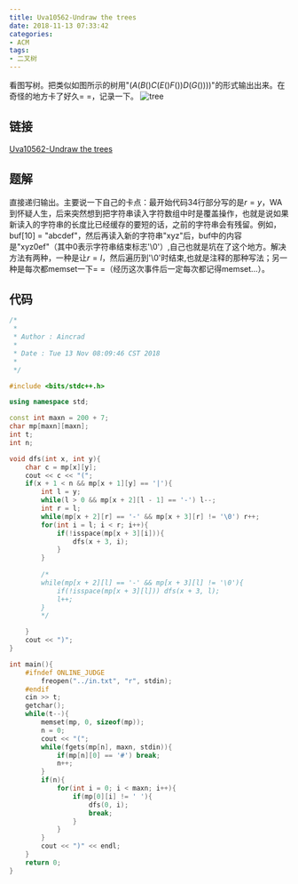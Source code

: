 ```yaml
---
title: Uva10562-Undraw the trees
date: 2018-11-13 07:33:42
categories:
- ACM
tags:
- 二叉树
---
```

看图写树。把类似如图所示的树用"$(A(B()C(E()F())D(G())))$"的形式输出出来。在奇怪的地方卡了好久= =，记录一下。
![tree](/tree.png)
<!--more-->
## 链接
[Uva10562-Undraw the trees](https://vjudge.net/problem/UVA-10562)

## 题解
直接递归输出。主要说一下自己的卡点：最开始代码34行部分写的是$r = y$，WA到怀疑人生，后来突然想到把字符串读入字符数组中时是覆盖操作，也就是说如果新读入的字符串的长度比已经缓存的要短的话，之前的字符串会有残留。例如，buf[10] = "abcdef"，然后再读入新的字符串"xyz"后，buf中的内容是"xyz0ef"（其中0表示字符串结束标志'\0'）,自己也就是坑在了这个地方。解决方法有两种，一种是让$r = l$，然后遍历到'\0'时结束,也就是注释的那种写法；另一种是每次都memset一下= =（经历这次事件后一定每次都记得memset...）。

## 代码
```C++
/*
 *
 * Author : Aincrad
 *
 * Date : Tue 13 Nov 08:09:46 CST 2018
 *
 */

#include <bits/stdc++.h>

using namespace std;

const int maxn = 200 + 7;
char mp[maxn][maxn];
int t;
int n;

void dfs(int x, int y){
	char c = mp[x][y];
	cout << c << "(";
	if(x + 1 < n && mp[x + 1][y] == '|'){
		int l = y;
		while(l > 0 && mp[x + 2][l - 1] == '-') l--;
		int r = l;
		while(mp[x + 2][r] == '-' && mp[x + 3][r] != '\0') r++;
		for(int i = l; i < r; i++){
			if(!isspace(mp[x + 3][i])){
				dfs(x + 3, i);
			}
		}
		
		/*
		while(mp[x + 2][l] == '-' && mp[x + 3][l] != '\0'){
			if(!isspace(mp[x + 3][l])) dfs(x + 3, l);
			l++;
		}
		*/

	}
	cout << ")";
}

int main(){
	#ifndef ONLINE_JUDGE
		freopen("../in.txt", "r", stdin);
	#endif
	cin >> t;
	getchar();
	while(t--){
		memset(mp, 0, sizeof(mp));
		n = 0;
		cout << "(";
		while(fgets(mp[n], maxn, stdin)){
			if(mp[n][0] == '#') break;
			n++;
		}
		if(n){
			for(int i = 0; i < maxn; i++){
				if(mp[0][i] != ' '){
					dfs(0, i);
					break;
				}
			}
		}
		cout << ")" << endl;
	}
	return 0;
}
```